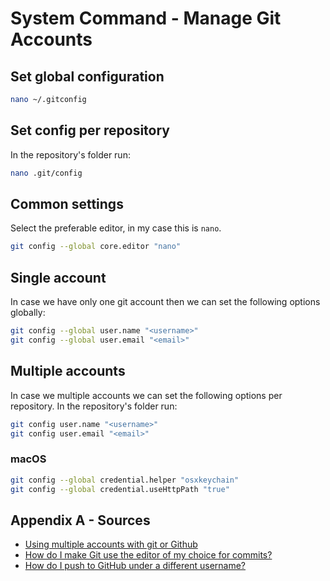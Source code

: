 # System Command - Manage Git Accounts

## Set global configuration
```bash
nano ~/.gitconfig
```

## Set config per repository
In the repository's folder run:
```bash
nano .git/config
```

## Common settings
Select the preferable editor, in my case this is `nano`.
```bash
git config --global core.editor "nano"
```

## Single account
In case we have only one git account then we can set the following options globally:
```bash
git config --global user.name "<username>"
git config --global user.email "<email>"
```

## Multiple accounts
In case we multiple accounts we can set the following options per repository.
In the repository's folder run:
```bash
git config user.name "<username>"
git config user.email "<email>"
```

### macOS
```bash
git config --global credential.helper "osxkeychain"
git config --global credential.useHttpPath "true"
```

## Appendix A - Sources
- [Using multiple accounts with git or Github](https://coderwall.com/p/9ub-6a/using-multiple-accounts-with-git-or-github)
- [How do I make Git use the editor of my choice for commits?](https://stackoverflow.com/questions/2596805/how-do-i-make-git-use-the-editor-of-my-choice-for-commits)
- [How do I push to GitHub under a different username?](https://stackoverflow.com/questions/13103083/how-do-i-push-to-github-under-a-different-username)
